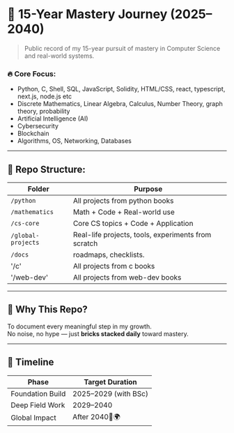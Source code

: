 # 🧱 15-Year Mastery Journey (2025–2040)

> Public record of my 15-year pursuit of mastery in Computer Science and real-world systems.

### 🔥 Core Focus:

- Python, C, Shell, SQL, JavaScript, Solidity, HTML/CSS, react, typescript, next.js, node.js etc
- Discrete Mathematics, Linear Algebra, Calculus, Number Theory, graph theory, probability
- Artificial Intelligence (AI)
- Cybersecurity
- Blockchain
- Algorithms, OS, Networking, Databases

---

## 📁 Repo Structure:

| Folder               | Purpose                                             |
| -------------------- | --------------------------------------------------- |
| `/python`            | All projects from python books                      |
| `/mathematics`       | Math + Code + Real-world use                        |
| `/cs-core`           | Core CS topics + Code + Application                 |
| `/global-projects`   | Real-life projects, tools, experiments from scratch |
| `/docs`              | roadmaps, checklists.                               |
| '/c'                 | All projects from c books                           |
| '/web-dev'           | All projects from web-dev books                     |

---

## 🧠 Why This Repo?

To document every meaningful step in my growth.  
No noise, no hype — just **bricks stacked daily** toward mastery.

---

## 📆 Timeline

| Phase            | Target Duration      |
| ---------------- | -------------------- |
| Foundation Build | 2025–2029 (with BSc) |
| Deep Field Work  | 2029–2040            |
| Global Impact    | After 2040🧠🌍       |

